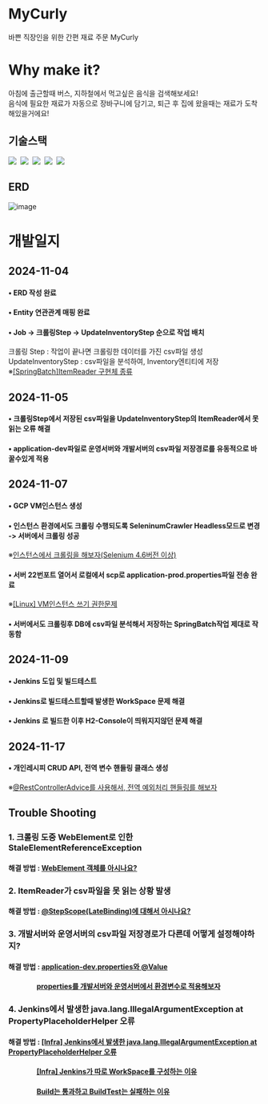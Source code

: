 # MyCurly
바쁜 직장인을 위한 간편 재료 주문 MyCurly

# Why make it?
아침에 출근할때 버스, 지하철에서 먹고싶은 음식을 검색해보세요!</br>
음식에 필요한 재료가 자동으로 장바구니에 담기고, 퇴근 후 집에 왔을때는 재료가 도착해있을거에요!

## 기술스택
<p>
  <img src="https://img.shields.io/badge/-SpringBoot-blue"/>&nbsp
  <img src="https://img.shields.io/badge/-JPA-red"/>&nbsp
  <img src="https://img.shields.io/badge/-H2-violet"/>&nbsp
  <img src="https://img.shields.io/badge/-MySQL-yellow"/>&nbsp
  <img src="https://img.shields.io/badge/-SpringBatch-green"/>&nbsp
</p>

## ERD
![image](https://github.com/user-attachments/assets/100c866e-fcb8-4fdf-a772-e36238ba873e)


# 개발일지
## 2024-11-04
#### • ERD 작성 완료
#### • Entity 연관관계 매핑 완료
#### • Job -> 크롤링Step -> UpdateInventoryStep 순으로 작업 배치</br>
   크롤링 Step : 작업이 끝나면 크롤링한 데이터를 가진 csv파일 생성</br>
   UpdateInventoryStep : csv파일을 분석하여, Inventory엔티티에 저장</br>
   ※<a href="https://dldnwls009.tistory.com/24">[SpringBatch]ItemReader 구현체 종류</a>

## 2024-11-05
#### • 크롤링Step에서 저장된 csv파일을 UpdateInventoryStep의 ItemReader에서 못읽는 오류 해결 
#### • application-dev파일로 운영서버와 개발서버의 csv파일 저장경로를 유동적으로 바꿀수있게 적용

## 2024-11-07
#### • GCP VM인스턴스 생성
#### • 인스턴스 환경에서도 크롤링 수행되도록 SeleninumCrawler Headless모드로 변경 -> 서버에서 크롤링 성공
※<a href="https://dldnwls009.tistory.com/31">인스턴스에서 크롤링을 해보자(Selenium 4.6버전 이상)</a>
#### • 서버 22번포트 열어서 로컬에서 scp로 application-prod.properties파일 전송 완료
※<a href="https://dldnwls009.tistory.com/32">[Linux] VM인스턴스 쓰기 권한문제</a>
#### • 서버에서도 크롤링후 DB에 csv파일 분석해서 저장하는 SpringBatch작업 제대로 작동함

## 2024-11-09
#### • Jenkins 도입 및 빌드테스트
#### • Jenkins로 빌드테스트할때 발생한 WorkSpace 문제 해결
#### • Jenkins 로 빌드한 이후 H2-Console이 띄워지지않던 문제 해결

## 2024-11-17
#### • 개인레시피 CRUD API, 전역 변수 핸들링 클래스 생성
※<a href="https://dldnwls009.tistory.com/36">@RestControllerAdvice를 사용해서, 전역 예외처리 핸들링를 해보자</a>

## Trouble Shooting
### 1. 크롤링 도중 WebElement로 인한 StaleElementReferenceException
#### 해결 방법 : <a href="https://dldnwls009.tistory.com/27">WebElement 객체를 아시나요?</a>

### 2. ItemReader가 csv파일을 못 읽는 상황 발생
#### 해결 방법 : <a href="https://dldnwls009.tistory.com/28">@StepScope(LateBinding)에 대해서 아시나요?</a>

### 3. 개발서버와 운영서버의 csv파일 저장경로가 다른데 어떻게 설정해야하지?
#### 해결 방법 : <a href="https://dldnwls009.tistory.com/29">application-dev.properties와 @Value</a> 
#### &nbsp;&nbsp;&nbsp;&nbsp;&nbsp;&nbsp;&nbsp;&nbsp;&nbsp;&nbsp;&nbsp;&nbsp;&nbsp;&nbsp;&nbsp;&nbsp;&nbsp;<a href="https://dldnwls009.tistory.com/30">properties를 개발서버와 운영서버에서 환경변수로 적용해보자</a>

### 4. Jenkins에서 발생한 java.lang.IllegalArgumentException at PropertyPlaceholderHelper 오류
#### 해결 방법 : <a href="https://dldnwls009.tistory.com/33">[Infra] Jenkins에서 발생한 java.lang.IllegalArgumentException at PropertyPlaceholderHelper 오류</a> 
#### &nbsp;&nbsp;&nbsp;&nbsp;&nbsp;&nbsp;&nbsp;&nbsp;&nbsp;&nbsp;&nbsp;&nbsp;&nbsp;&nbsp;&nbsp;&nbsp;&nbsp;<a href="https://dldnwls009.tistory.com/35">[Infra] Jenkins가 따로 WorkSpace를 구성하는 이유</a>
#### &nbsp;&nbsp;&nbsp;&nbsp;&nbsp;&nbsp;&nbsp;&nbsp;&nbsp;&nbsp;&nbsp;&nbsp;&nbsp;&nbsp;&nbsp;&nbsp;&nbsp;<a href="https://dldnwls009.tistory.com/34">Build는 통과하고 BuildTest는 실패하는 이유</a>

